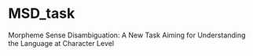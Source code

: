 # MSD_task
Morpheme Sense Disambiguation: A New Task Aiming for Understanding the Language at Character Level
